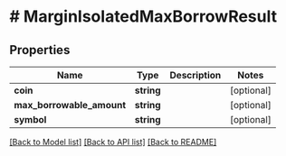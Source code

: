 # # MarginIsolatedMaxBorrowResult

## Properties

Name | Type | Description | Notes
------------ | ------------- | ------------- | -------------
**coin** | **string** |  | [optional]
**max_borrowable_amount** | **string** |  | [optional]
**symbol** | **string** |  | [optional]

[[Back to Model list]](../../README.md#models) [[Back to API list]](../../README.md#endpoints) [[Back to README]](../../README.md)
